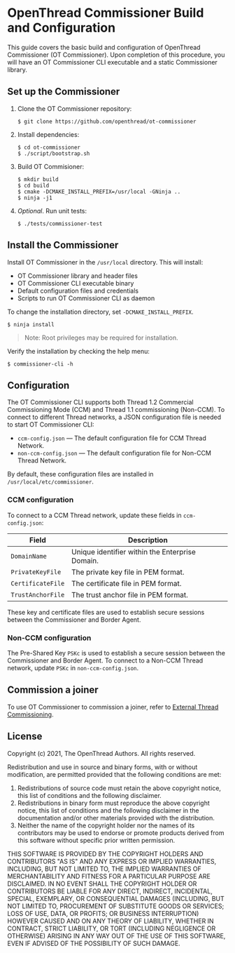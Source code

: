 # OpenThread Commissioner Build and Configuration

This guide covers the basic build and configuration of OpenThread Commissioner
(OT Commissioner). Upon completion of this procedure, you will have an OT
Commissioner CLI executable and a static Commissioner library.

## Set up the Commissioner

1.  Clone the OT Commissioner repository:

        $ git clone https://github.com/openthread/ot-commissioner

1.  Install dependencies:

        $ cd ot-commissioner
        $ ./script/bootstrap.sh

1.  Build OT Commisioner:

        $ mkdir build
        $ cd build
        $ cmake -DCMAKE_INSTALL_PREFIX=/usr/local -GNinja ..
        $ ninja -j1

1.  _Optional_. Run unit tests:

        $ ./tests/commissioner-test

## Install the Commissioner

Install OT Commissioner in the `/usr/local` directory. This will install:

*   OT Commissioner library and header files
*   OT Commissioner CLI executable binary
*   Default configuration files and credentials
*   Scripts to run OT Commissioner CLI as daemon

To change the installation directory, set `-DCMAKE_INSTALL_PREFIX`.

```
$ ninja install
```

> Note: Root privileges may be required for installation.

Verify the installation by checking the help menu:

```
$ commissioner-cli -h
```

## Configuration

The OT Commissioner CLI supports both Thread 1.2 Commercial Commissioning Mode
(CCM) and Thread 1.1 commissioning (Non-CCM). To connect to different Thread
networks, a JSON configuration file is needed to start OT Commissioner CLI:

*   `ccm-config.json` — The default configuration file for CCM Thread Network.
*   `non-ccm-config.json` — The default configuration file for Non-CCM Thread
    Network.

By default, these configuration files are installed in
`/usr/local/etc/commissioner`.

### CCM configuration

To connect to a CCM Thread network, update these fields in `ccm-config.json`:

Field | Description
----|----
`DomainName` | Unique identifier within the Enterprise Domain.
`PrivateKeyFile` | The private key file in PEM format.
`CertificateFile` | The certificate file in PEM format.
`TrustAnchorFile` | The trust anchor file in PEM format.

These key and certificate files are used to establish secure sessions between
the Commissioner and Border Agent.

### Non-CCM configuration

The Pre-Shared Key `PSKc` is used to establish a secure session between the
Commissioner and Border Agent. To connect to a Non-CCM Thread network, update
`PSKc` in `non-ccm-config.json`.

## Commission a joiner

To use OT Commissioner to commission a joiner, refer to [External Thread
Commissioning](../border-router/external-commissioning).

## License

Copyright (c) 2021, The OpenThread Authors.
All rights reserved.

Redistribution and use in source and binary forms, with or without
modification, are permitted provided that the following conditions are met:
1. Redistributions of source code must retain the above copyright
   notice, this list of conditions and the following disclaimer.
2. Redistributions in binary form must reproduce the above copyright
   notice, this list of conditions and the following disclaimer in the
   documentation and/or other materials provided with the distribution.
3. Neither the name of the copyright holder nor the
   names of its contributors may be used to endorse or promote products
   derived from this software without specific prior written permission.

THIS SOFTWARE IS PROVIDED BY THE COPYRIGHT HOLDERS AND CONTRIBUTORS "AS IS"
AND ANY EXPRESS OR IMPLIED WARRANTIES, INCLUDING, BUT NOT LIMITED TO, THE
IMPLIED WARRANTIES OF MERCHANTABILITY AND FITNESS FOR A PARTICULAR PURPOSE
ARE DISCLAIMED. IN NO EVENT SHALL THE COPYRIGHT HOLDER OR CONTRIBUTORS BE
LIABLE FOR ANY DIRECT, INDIRECT, INCIDENTAL, SPECIAL, EXEMPLARY, OR
CONSEQUENTIAL DAMAGES (INCLUDING, BUT NOT LIMITED TO, PROCUREMENT OF
SUBSTITUTE GOODS OR SERVICES; LOSS OF USE, DATA, OR PROFITS; OR BUSINESS
INTERRUPTION) HOWEVER CAUSED AND ON ANY THEORY OF LIABILITY, WHETHER IN
CONTRACT, STRICT LIABILITY, OR TORT (INCLUDING NEGLIGENCE OR OTHERWISE)
ARISING IN ANY WAY OUT OF THE USE OF THIS SOFTWARE, EVEN IF ADVISED OF THE
POSSIBILITY OF SUCH DAMAGE.
